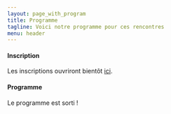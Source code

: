 ```yaml
---
layout: page_with_program
title: Programme
tagline: Voici notre programme pour ces rencontres
menu: header
---
```


#### Inscription

Les inscriptions ouvriront bientôt [ici](/z25_inscription.html).

#### Programme

Le programme est sorti !